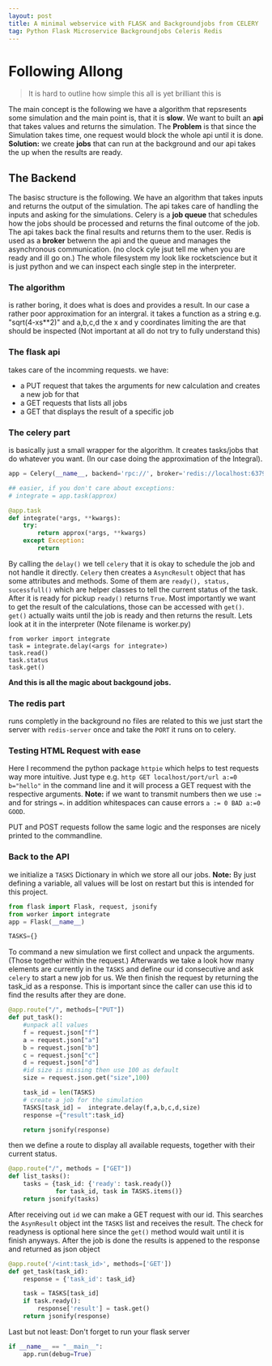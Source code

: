 ```yaml
---
layout: post
title: A minimal webservice with FLASK and Backgroundjobs from CELERY
tag: Python Flask Microservice Backgroundjobs Celeris Redis
---
```


# Following Allong
> It is hard to outline how simple this all is yet brilliant this is


The main concept is the following we have a algorithm that repsresents some simulation and the main point is, that it is **slow**.  We want to built an **api** that takes values and returns the simulation. The **Problem** is that since the Simulation takes time, one request would block the whole api until it is done. **Solution:** we create **jobs** that can run at the background and our api takes the up when the results are ready.

## The Backend
The basisc structure is the following. We have an algorithm that takes inputs and returns the output of the simulation.
The api takes care of handling the inputs and asking for the simulations. Celery is a **job queue** that schedules how the jobs should be processed and returns the final outcome of the job. The api takes back the final results and returns them to the user. Redis is used as a **broker** betwenn the api and the queue and manages the asynchronous communication. (no clock cyle jsut tell me when you are ready and ill go on.)
The whole filesystem my look like rocketscience but it is just python and we can inspect each single step in the interpreter.

### The algorithm 
is rather boring, it does what is does and provides a result.
In our case a rather poor approximation for an intergral. it takes a function as a string e.g. "sqrt(4-xs**2)" and a,b,c,d the x and y coordinates limiting the are that should be inspected (Not important at all do not try to fully understand this)

### The flask api 
takes care of the incomming requests. we have:
* a PUT request that takes the arguments for new calculation and creates a new job for that
* a GET requests that lists all jobs
* a GET that displays the result of a specific job

### The celery part 
is basically just a small wrapper for the algorithm. It creates tasks/jobs that do whatever you want. (In our case doing the approximation of the Integral). 
```python
app = Celery(__name__, backend='rpc://', broker='redis://localhost:6379/')

## easier, if you don't care about exceptions:
# integrate = app.task(approx)

@app.task
def integrate(*args, **kwargs):
    try:
        return approx(*args, **kwargs)
    except Exception:
        return

```

By calling the `delay()` we tell `celery` that it is okay to schedule the job and not handle it directly. `Celery` then creates a `AsyncResult` object that has some attributes and methods. Some of them are `ready(), status, sucessfull()` which are helper classes to tell the current status of the task. After it is ready for pickup `ready()` returns `True`. Most importantly we want to get the result of the calculations, those can be accessed with `get()`. `get()` actually waits until the job is ready and then returns the result.
 Lets look at it in the interpreter (Note filename is worker.py)
```
from worker import integrate
task = integrate.delay(<args for integrate>)
task.read()
task.status
task.get()
```
**And this is all the magic about backgound jobs.**

### The redis part
runs completly in the background no files are related to this we just start the server with `redis-server` once and take the `PORT` it runs on to celery.

### Testing HTML Request with ease
Here I recommend the python package `httpie` which helps to test requests way more intuitive. Just type e.g.
`http GET localhost/port/url a:=0 b="hello"` in the command line and it will process a GET request with the respective arguments.
**Note:** if we want to transmit numbers then we use `:=` and for strings `=`. in addition whitespaces can cause errors `a := 0 BAD a:=0 GOOD`.

PUT and POST requests follow the same logic and the responses are nicely printed to the commandline.

### Back to the API
we initialize a `TASKS` Dictionary in which we store all our jobs. **Note:** By just defining a variable, all values will be lost on restart but this is intended for this project.

```python
from flask import Flask, request, jsonify
from worker import integrate
app = Flask(__name__)

TASKS={}
```
To command a new simulation we first collect and unpack the arguments. (Those together within the request.) Afterwards we take a look how many elements are currently in the `TASKS` and define our id consecutive and ask `celery` to start a new job for us. We then finish the request by returning the task_id as a response. This is important since the caller can use this id to find the results after they are done.
```python
@app.route("/", methods=["PUT"])
def put_task():
    #unpack all values
    f = request.json["f"]
    a = request.json["a"]
    b = request.json["b"]
    c = request.json["c"]
    d = request.json["d"]
    #id size is missing then use 100 as default
    size = request.json.get("size",100)

    task_id = len(TASKS)
    # create a job for the simulation
    TASKS[task_id] =  integrate.delay(f,a,b,c,d,size)
    response ={"result":task_id}

    return jsonify(response)
```

then we define a route to display all available requests, together with their current status.
```python
@app.route("/", methods = ["GET"])
def list_tasks():
    tasks = {task_id: {'ready': task.ready()}
             for task_id, task in TASKS.items()}
    return jsonify(tasks)
```
After receiving out `id` we can make a GET request with our id. This searches the `AsynResult` object int the `TASKS` list and receives the result. The check for readyness is optional here since the `get()` method would wait until it is finish anyways. After the job is done the results is appened to the response and returned as json object
```python
@app.route('/<int:task_id>', methods=['GET'])
def get_task(task_id):
    response = {'task_id': task_id}

    task = TASKS[task_id]
    if task.ready():
        response['result'] = task.get()
    return jsonify(response)

```
Last but not least: Don't forget to run your flask server
```python
if __name__ == "__main__":
    app.run(debug=True)
```